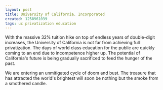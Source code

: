 ```yaml
---
layout: post
title: University of California, Incorporated
created: 1258961039
tags: uc privatization education
---
```

With the massive 32% tuition hike on top of endless years of double-digit increases, the University of California is not far from achieving full privatization. The days of world class education for the public are quickly coming to an end due to incompetence higher up. The potential of California's future is being gradually sacrificed to feed the hunger of the past.

We are entering an unmitigated cycle of doom and bust. The treasure that has attracted the world's brightest will soon be nothing but the smoke from a smothered candle.
